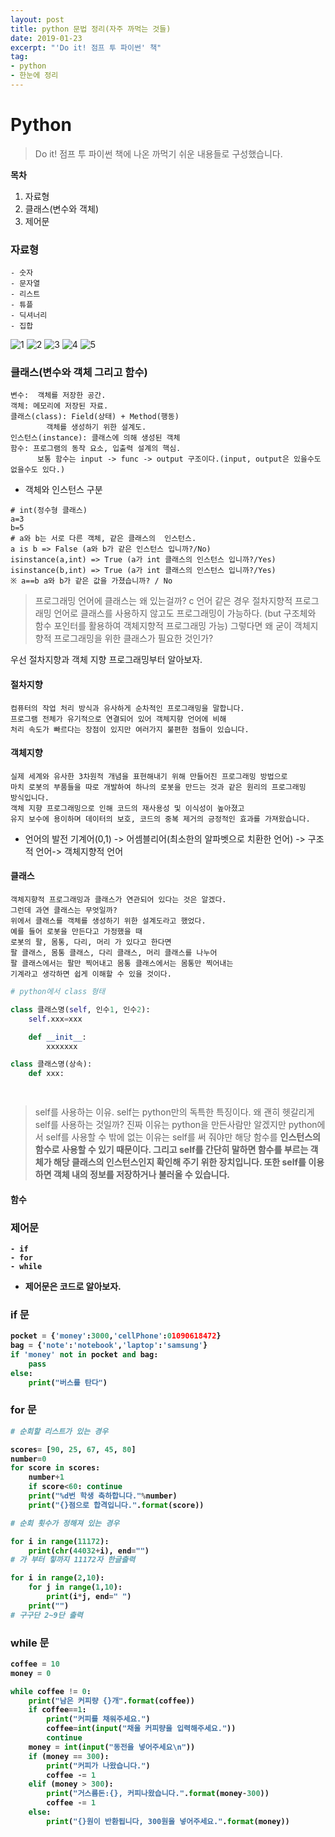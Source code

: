 ```yaml
---
layout: post
title: python 문법 정리(자주 까먹는 것들)
date: 2019-01-23
excerpt: "'Do it! 점프 투 파이썬' 책"
tag:
- python
- 한눈에 정리
---
```


# Python
> Do it! 점프 투 파이썬 책에 나온 까먹기 쉬운 내용들로 구성했습니다. <br>

<strong>목차</strong>
1. 자료형
2. 클래스(변수와 객체) 
3. 제어문

### 자료형

```
- 숫자
- 문자열
- 리스트 
- 튜플
- 딕셔너리
- 집합
```
![1](https://user-images.githubusercontent.com/33630505/51591743-31bf7400-1f31-11e9-9b71-9850268ac951.jpg)
![2](https://user-images.githubusercontent.com/33630505/51591744-32580a80-1f31-11e9-9276-066bce8166ed.jpg)
![3](https://user-images.githubusercontent.com/33630505/51591745-32580a80-1f31-11e9-9b81-f6c7fcb9cd3a.jpg)
![4](https://user-images.githubusercontent.com/33630505/51591746-32580a80-1f31-11e9-9156-0534ecd4a94d.jpg)
![5](https://user-images.githubusercontent.com/33630505/51591748-32f0a100-1f31-11e9-8f6c-ef46202eacff.jpg)

### 클래스(변수와 객체 그리고 함수)

```
변수:  객체를 저장한 공간.
객체: 메모리에 저장된 자료.
클래스(class): Field(상태) + Method(행동) 
        객체를 생성하기 위한 설계도.
인스턴스(instance): 클래스에 의해 생성된 객체
함수: 프로그램의 동작 요소, 입출력 설계의 핵심. 
      보통 함수는 input -> func -> output 구조이다.(input, output은 있을수도 없을수도 있다.)
```
* 객체와 인스턴스 구분

```
# int(정수형 클래스)
a=3
b=5
# a와 b는 서로 다른 객체, 같은 클래스의  인스턴스. 
a is b => False (a와 b가 같은 인스턴스 입니까?/No)
isinstance(a,int) => True (a가 int 클래스의 인스턴스 입니까?/Yes)
isinstance(b,int) => True (a가 int 클래스의 인스턴스 입니까?/Yes)
※ a==b a와 b가 같은 값을 가졌습니까? / No 
```

> 프로그래밍 언어에 클래스는 왜 있는걸까?
c 언어 같은 경우 절차지향적 프로그래밍 언어로 클래스를 사용하지 않고도 
프로그래밍이 가능하다. (but 구조체와 함수 포인터를 활용하여 객체지향적 프로그래밍 가능)
그렇다면 왜 굳이 객체지향적 프로그래밍을 위한 클래스가 필요한 것인가?

우선 절차지향과 객체 지향 프로그래밍부터 알아보자.
#### 절차지향
```
컴퓨터의 작업 처리 방식과 유사하게 순차적인 프로그래밍을 말합니다.
프로그램 전체가 유기적으로 연결되어 있어 객체지향 언어에 비해 
처리 속도가 빠르다는 장점이 있지만 여러가지 불편한 점들이 있습니다.
```

#### 객체지향 
```
실제 세계와 유사한 3차원적 개념을 표현해내기 위해 만들어진 프로그래밍 방법으로 
마치 로봇의 부품들을 따로 개발하여 하나의 로봇을 만드는 것과 같은 원리의 프로그래밍 
방식입니다. 
객체 지향 프로그래밍으로 인해 코드의 재사용성 및 이식성이 높아졌고
유지 보수에 용이하며 데이터의 보호, 코드의 중복 제거의 긍정적인 효과를 가져왔습니다.
```
* 언어의 발전 
기계어(0,1) -> 어셈블리어(최소한의 알파벳으로 치환한 언어) -> 구조적 언어-> 객체지향적 언어


#### 클래스 
```
객체지향적 프로그래밍과 클래스가 연관되어 있다는 것은 알겠다.
그런데 과연 클래스는 무엇일까?
위에서 클래스를 객체를 생성하기 위한 설계도라고 했었다. 
예를 들어 로봇을 만든다고 가정했을 때 
로봇의 팔, 몸통, 다리, 머리 가 있다고 한다면 
팔 클래스, 몸통 클래스, 다리 클래스, 머리 클래스를 나누어 
팔 클래스에서는 팔만 찍어내고 몸통 클래스에서는 몸통만 찍어내는 
기계라고 생각하면 쉽게 이해할 수 있을 것이다. 

```
```python
# python에서 class 형태

class 클래스명(self, 인수1, 인수2):
	self.xxx=xxx

	def __init__:
		xxxxxxx

class 클래스명(상속):
	def xxx:

	
```
> self를 사용하는 이유. 
  self는 python만의 독특한 특징이다.
  왜 괜히 헷갈리게 self를 사용하는 것일까?
  진짜 이유는 python을 만든사람만 알겠지만 
  python에서 self를 사용할 수 밖에 없는 이유는 
  self를 써 줘야만 해당 함수를 <strong>인스턴스의 함수<strong>로 사용할 수 있기 때문이다. 
  그리고 self를 간단히 말하면 함수를 부르는 객체가 해당 클래스의 인스턴스인지 확인해 
  주기 위한 장치입니다. 
  또한 self를 이용하면 객체 내의 정보를 저장하거나 불러올 수 있습니다.



#### 함수 


### 제어문 

```
- if 
- for 
- while 
```
* 제어문은 코드로 알아보자.

### if 문

```python
pocket = {'money':3000,'cellPhone':01090618472}
bag = {'note':'notebook','laptop':'samsung'}
if 'money' not in pocket and bag:
	pass
else: 
	print("버스를 탄다")
```	

### for 문 

```python 
# 순회할 리스트가 있는 경우

scores= [90, 25, 67, 45, 80]
number=0
for score in scores:
	number+1
	if score<60: continue
	print("%d번 학생 축하합니다."%number)
	print("{}점으로 합격입니다.".format(score))
```
```python
# 순회 횟수가 정해져 있는 경우

for i in range(11172):
	print(chr(44032+i), end="")
# 가 부터 힣까지 11172자 한글출력

for i in range(2,10):
	for j in range(1,10):
		print(i*j, end=" ")
	print("")
# 구구단 2~9단 출력 
```
### while 문

```python
coffee = 10
money = 0

while coffee != 0:
    print("남은 커피량 {}개".format(coffee))
    if coffee==1:
        print("커피를 채워주세요.")
        coffee=int(input("채울 커피량을 입력해주세요."))
        continue
    money = int(input("동전을 넣어주세요\n"))
    if (money == 300):
        print("커피가 나왔습니다.")
        coffee -= 1
    elif (money > 300):
        print("거스름돈:{}, 커피나왔습니다.".format(money-300))
        coffee -= 1
    else:
        print("{}원이 반환됩니다, 300원을 넣어주세요.".format(money))
```
